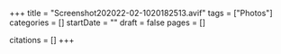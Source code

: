 +++
title = "Screenshot202022-02-1020182513.avif"
tags = ["Photos"]
categories = []
startDate = ""
draft = false
pages = []

citations = []
+++
